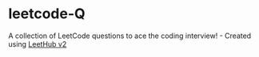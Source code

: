 # leetcode-Q
A collection of LeetCode questions to ace the coding interview! - Created using [LeetHub v2](https://github.com/arunbhardwaj/LeetHub-2.0)

